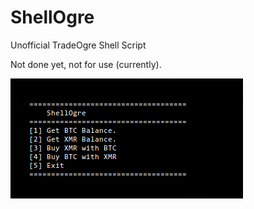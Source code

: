 # ShellOgre
Unofficial TradeOgre Shell Script

Not done yet, not for use (currently).

![ShellOgre](https://raw.githubusercontent.com/ShellCrypto/ShellOgre/master/shellogre.jpg)
